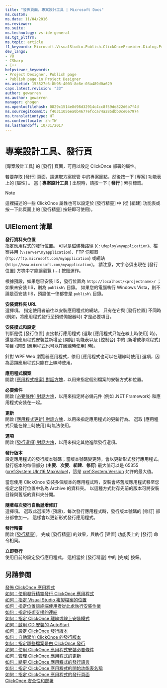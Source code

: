```yaml
---
title: "發佈頁面、專案設計工具 | Microsoft Docs"
ms.custom: 
ms.date: 11/04/2016
ms.reviewer: 
ms.suite: 
ms.technology: vs-ide-general
ms.tgt_pltfrm: 
ms.topic: article
f1_keywords: Microsoft.VisualStudio.Publish.ClickOnceProvider.Dialog.PropertyPage
dev_langs:
- VB
- CSharp
- C++
helpviewer_keywords:
- Project Designer, Publish page
- Publish page in Project Designer
ms.assetid: 153527c6-8b95-4003-8e8e-03a489d0a629
caps.latest.revision: "33"
author: gewarren
ms.author: gewarren
manager: ghogen
ms.openlocfilehash: 0829c1514e8d98d32914c4cc8f59de822d6b7f4d
ms.sourcegitcommit: f40311056ea0b4677efcca74a285dbb0ce0e7974
ms.translationtype: HT
ms.contentlocale: zh-TW
ms.lasthandoff: 10/31/2017
---
```

# <a name="publish-page-project-designer"></a>專案設計工具、發行頁
[專案設計工具]  的 [發行]  頁面，可用以設定 ClickOnce 部署的屬性。  
  
 若要存取 [發行]  頁面，請選取方案總管 中的專案節點，然後按一下 [專案]  功能表上的 [屬性] 。 當 [ **專案設計工具** ] 出現時，請按一下 [ **發行** ] 索引標籤。  
  
> [!NOTE]
>  這裡描述的一些 ClickOnce 屬性也可以設定於 [發行精靈] 中 (從 [組建] 功能表或按一下此頁面上的 [發行精靈] 按鈕即可使用)。  
  
## <a name="uielement-list"></a>UIElement 清單  
 **發行資料夾位置**  
 指定應用程式的發行位置。 可以是磁碟機路徑 (`C:\deploy\myapplication`)、檔案共用 (`\\server\myapplication`)、FTP 伺服器 (`ftp://ftp.microsoft.com/myapplication`) 或網站 (`http://www.microsoft.com/myapplication`)。 請注意，文字必須出現在 [發行位置]  方塊中才能讓瀏覽 (**...**) 按鈕運作。  
  
 根據預設，如果您已安裝 IIS，發行位置為 `http://localhost/<projectname>/` ；如果未安裝 IIS，則為 `publish\` 目錄。 如果您的電腦執行 Windows Vista，則不論是否安裝 IIS，預設值一律都會是 `publish\` 目錄。  
  
 **安裝資料夾 URL**  
 選擇項。 指定使用者前往以安裝應用程式的網站。 只有在它與 [發行位置] 不同時 (例如，將應用程式發行至預備伺服器時) 才是必要項目。  
  
 **安裝模式和設定**  
 判斷是從 [發行位置]  直接執行應用程式 (選取 [應用程式只能在線上時使用]  時)，還是將應用程式安裝並新增至 [開始]  功能表以及 [控制台]  中的 [新增或移除程式]  項目 (選取 [應用程式也可以在離線時使用]  時)。  
  
 針對 WPF Web 瀏覽器應用程式，停用 [應用程式也可以在離線時使用]  選項，因為這類應用程式只能在上線時使用。  
  
 **應用程式檔案**  
 開啟 [[應用程式檔案] 對話方塊](http://msdn.microsoft.com/en-us/b06dff3a-b87a-4caf-996b-7a4acf8137a8)，以用來指定個別檔案的安裝方式和位置。  
  
 **必要條件**  
 開啟 [[必要條件] 對話方塊](../../ide/reference/prerequisites-dialog-box.md)，以用來指定將必備元件 (例如 .NET Framework) 和應用程式安裝在一起。  
  
 **更新**  
 開啟 [[應用程式更新] 對話方塊](http://msdn.microsoft.com/en-us/8eca8743-8e68-4d04-bfd5-4dc0a9b2934f)，以用來指定應用程式的更新行為。 選取 [應用程式只能在線上時使用]  時無法使用。  
  
 **選項**  
 開啟 [[發行選項] 對話方塊](http://msdn.microsoft.com/en-us/fd9baa1b-7311-4f9e-8ffb-ae50cf110592)，以用來指定其他進階發行選項。  
  
 **發行版本**  
 設定應用程式的發行版本號碼；當版本號碼變更時，會以更新形式發行應用程式。 發行版本的每個部分 (**主要**、**次要**、**組建**、**修訂**) 最大值可以是 65355 (<xref:System.UInt16.MaxValue>)，這是 <xref:System.Version> 允許的最大值。  
  
 當您使用 ClickOnce 安裝多個版本的應用程式時，安裝會將舊版應用程式移至您指定之發行位置中名為 Archive 的資料夾。 以這種方式封存先前的版本可將安裝目錄與舊版的資料夾分開。  
  
 **隨著每次發行自動遞增修訂**  
 選擇項。 選取此選項時 (預設)，每次發行應用程式時，發行版本號碼的 [修訂]  部分都會加一。 這樣會以更新形式發行應用程式。  
  
 **發行精靈**  
 開啟 [[發行精靈]](http://msdn.microsoft.com/en-us/fc6abebd-13d6-48e4-a567-fbc52dad0872)。 完成 [發行精靈] 的效果，與執行 [建置]  功能表上的 [發行]  命令相同。  
  
 **立即發行**  
 使用目前的設定發行應用程式。 這相當於 [發行精靈] 中的 [完成] 按鈕。  
  
## <a name="see-also"></a>另請參閱  
 [發佈 ClickOnce 應用程式](../../deployment/publishing-clickonce-applications.md)   
 [如何：使用發行精靈發行 ClickOnce 應用程式](../../deployment/how-to-publish-a-clickonce-application-using-the-publish-wizard.md)   
 [如何：指定 Visual Studio 複製檔案的位置](../../deployment/how-to-specify-where-visual-studio-copies-the-files.md)   
 [如何：指定位置讓終端使用者從此處執行安裝作業](../../deployment/how-to-specify-the-location-where-end-users-will-install-from.md)   
 [如何：指定技術支援的連結](../../deployment/how-to-specify-a-link-for-technical-support.md)   
 [如何：指定 ClickOnce 離線或線上安裝模式](../../deployment/how-to-specify-the-clickonce-offline-or-online-install-mode.md)   
 [如何：啟用 CD 安裝的 AutoStart](../../deployment/how-to-enable-autostart-for-cd-installations.md)   
 [如何：設定 ClickOnce 發行版本](../../deployment/how-to-set-the-clickonce-publish-version.md)   
 [如何：自動累加 ClickOnce 的發行版本](../../deployment/how-to-automatically-increment-the-clickonce-publish-version.md)   
 [如何：指定哪些檔案是由 ClickOnce 發行](../../deployment/how-to-specify-which-files-are-published-by-clickonce.md)   
 [如何：使用 ClickOnce 應用程式安裝必要條件](../../deployment/how-to-install-prerequisites-with-a-clickonce-application.md)   
 [如何：管理 ClickOnce 應用程式的更新](../../deployment/how-to-manage-updates-for-a-clickonce-application.md)   
 [如何：變更 ClickOnce 應用程式的發行語言](../../deployment/how-to-change-the-publish-language-for-a-clickonce-application.md)   
 [如何：指定 ClickOnce 應用程式的開始功能表名稱](../../deployment/how-to-specify-a-start-menu-name-for-a-clickonce-application.md)   
 [如何：指定 ClickOnce 應用程式的發行頁面](../../deployment/how-to-specify-a-publish-page-for-a-clickonce-application.md)   
 [ClickOnce 安全性和部署](../../deployment/clickonce-security-and-deployment.md)